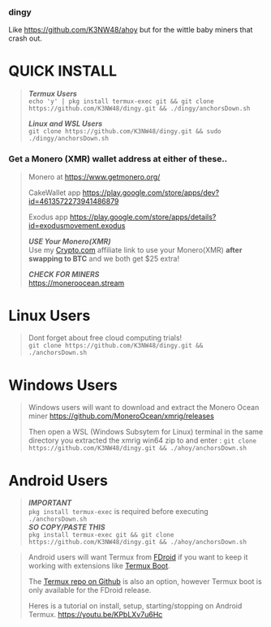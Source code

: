 ### dingy

Like https://github.com/K3NW48/ahoy but for the wittle baby miners that crash out.

# QUICK INSTALL

> **_Termux Users_**  
> `echo 'y' | pkg install termux-exec git && git clone https://github.com/K3NW48/dingy.git && ./dingy/anchorsDown.sh`
>
> **_Linux and WSL Users_**  
> `git clone https://github.com/K3NW48/dingy.git && sudo ./dingy/anchorsDown.sh`

### Get a Monero (XMR) wallet address at either of these..

> Monero at https://www.getmonero.org/
>
> CakeWallet app https://play.google.com/store/apps/dev?id=4613572273941486879
>
> Exodus app https://play.google.com/store/apps/details?id=exodusmovement.exodus
>
> **_USE Your Monero(XMR)_**  
> Use my [Crypto.com](https://crypto.com/app/ucnwaccbb7) affiliate link to use your Monero(XMR) **after swapping to BTC** and we both get $25 extra!
>
> **_CHECK FOR MINERS_**  
> https://moneroocean.stream

# Linux Users

> Dont forget about free cloud computing trials!  
> `git clone https://github.com/K3NW48/dingy.git && ./anchorsDown.sh`

# Windows Users

> Windows users will want to download and extract the Monero Ocean miner https://github.com/MoneroOcean/xmrig/releases
>
> Then open a WSL (Windows Subsytem for Linux) terminal in the same directory you extracted the xmrig win64 zip to and enter : `git clone https://github.com/K3NW48/dingy.git && ./ahoy/anchorsDown.sh`

# Android Users

> **_IMPORTANT_**  
> `pkg install termux-exec` is required before executing `./anchorsDown.sh`  
> **_SO COPY/PASTE THIS_**  
> `pkg install termux-exec git && git clone https://github.com/K3NW48/dingy.git && ./ahoy/anchorsDown.sh`

> Android users will want Termux from [FDroid](https://f-droid.org/en/packages/com.termux/) if you want to keep it working with extensions like [Termux Boot](https://f-droid.org/en/packages/com.termux.boot/).
>
> The [Termux repo on Github](https://github.com/termux/termux-app/releases) is also an option, however Termux boot is only available for the FDroid release.
>
> Heres is a tutorial on install, setup, starting/stopping on Android Termux.
> https://youtu.be/KPbLXv7u6Hc
